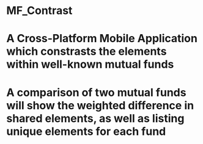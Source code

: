 # MF_Contrast
# A Cross-Platform Mobile Application which constrasts the elements within well-known mutual funds
# A comparison of two mutual funds will show the weighted difference in shared elements, as well as listing unique elements for each fund
